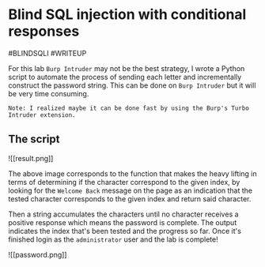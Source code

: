 # Blind SQL injection with conditional responses
#BLINDSQLI 
#WRITEUP 

For this lab `Burp Intruder` may not be the best strategy, I wrote a Python script to automate the process of sending each letter and incrementally construct the password string. This can be done on `Burp Intruder` but it will be very time consuming.

	Note: I realized maybe it can be done fast by using the Burp's Turbo Intruder extension.

## The script

![[result.png]]

The above image corresponds to the function that makes the heavy lifting in terms of determining if the character correspond to the given index, by looking for the `Welcome Back` message on the page as an indication that the tested character corresponds to the given index and return said character.

Then a string accumulates the characters until no character receives a positive response which means the password is complete. The output indicates the index that's been tested and the progress so far. Once it's finished login as the `administrator` user and the lab is complete!

![[password.png]]



